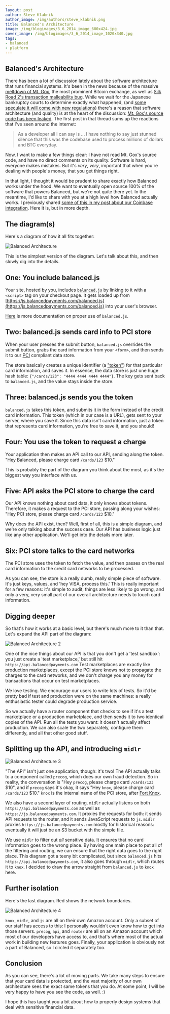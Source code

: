 ```yaml
---
layout: post
author: Steve Klabnik
author_image: /img/authors/steve_klabnik.png
title: Balanced's Architecture
image: /img/blogimages/3_6_2014_image_600x424.jpg
cover_image: /img/blogimages/3_6_2014_image_1020x340.jpg
tags:
- balanced
- platform
---
```


## Balanced's Architecture

There has been a lot of discussion lately about the software architecture
that runs financial systems. It's been in the news because of the massive
[meltdown of Mt. Gox](http://www.wired.com/wiredenterprise/2014/03/bitcoin-exchange/),
the most prominent Bitcoin exchange, as well as [Silk Road 2's transaction malleability
bug](http://www.forbes.com/sites/andygreenberg/2014/02/13/silk-road-2-0-hacked-using-bitcoin-bug-all-its-funds-stolen/).
While we wait for the Japanese bankruptcy courts to determine exactly what happened, (and
[some speculate it will come with new regulations](http://online.wsj.com/news/articles/SB10001424052702303630904579419862242970416?mg=reno64-wsj&url=http%3A%2F%2Fonline.wsj.com%2Farticle%2FSB10001424052702303630904579419862242970416.html))
there's a reason that software architecture (and quality) is at the heart of the
discussion: [Mt. Gox's source code has been leaked](https://bitcointalk.org/index.php?topic=498522.0;all).
The first post in that thread sums up the reactions that I've seen around the internet:

> As a developer all I can say is ...
> I have nothing to say just stunned silence that this was the codebase used to process millions
> of dollars and BTC everyday.

Now, I want to make a few things clear: I have not read Mt. Gox's source code, and have no direct
comments on its quality. Software is hard, everyone makes mistakes. But it's _very_, _very_, important
that when you're dealing with people's money, that you get things right.

In that light, I thought it would be prudent to share exactly how Balanced works under the hood.
We want to eventually open source 100% of the software that powers Balanced, but we're not quite
there yet. In the meantime, I'd like to share with you at a high level how Balanced actually works.
I previously shared [some of this in my post about our Coinbase integration](more-details-about-bitcoin/).
Here it is, but in more depth.

## The diagram(s)

Here's a diagram of how it all fits together:

![Balanced Architecture]()

This is the simplest version of the diagram. Let's talk about this, and then slowly dig into the details.

## One: You include balanced.js

Your site, hosted by you, includes [`balanced.js`](https://github.com/balanced/balanced-js/) by linking to it with a `<script>` tag on your checkout page. It gets loaded up from [https://js.balancedpayments.com/balanced.js](https://js.balancedpayments.com/balanced.js) into your user's browser.

[Here](https://docs.balancedpayments.com/1.1/guides/balanced-js/) is more documentation on proper use of `balanced.js`.

## Two: balanced.js sends card info to PCI store

When your user presses the submit button, `balanced.js` overrides the submit button, grabs the card information from your `<form>`, and then sends it to our [PCI](https://www.pcisecuritystandards.org/) compliant data store.

The store basically creates a unique identifier (a ["token"](http://en.wikipedia.org/wiki/Tokenization_(data_security))) for that particular card information, and saves it. In essence, the data store is just one huge hash table: `{"/cards/123": "4444 4444 4444 4444"}`. The key gets sent back to `balanced.js`, and the value stays inside the store.

## Three: balanced.js sends you the token

`balanced.js` takes this token, and submits it in the form instead of the credit card information. This token (which in our case is a URL), gets sent to your server, where you save it. Since this data isn't card information, just a token that represents card information, you're free to save it, and you should!

## Four: You use the token to request a charge

Your application then makes an API call to our API, sending along the token. "Hey Balanced, please charge card `/cards/123` $10."

This is probably the part of the diagram you think about the most, as it's the biggest way you interface with us.

## Five: API asks the PCI store to charge the card

Our API knows nothing about card data, it only knows about tokens. Therefore, it makes a request to the PCI store, passing along your wishes: "Hey PCI store, please charge card `/cards/123` $10."

Why does the API exist, then? Well, first of all, this is a simple diagram, and we're only talking about the success case. Our API has business logic just like any other application. We'll get into the details more later.

## Six: PCI store talks to the card networks

The PCI store uses the token to fetch the value, and then passes on the real card information to the credit card networks to be processed.

As you can see, the store is a really dumb, really simple piece of software. It's just keys, values, and 'hey VISA, process this.' This is really important for a few reasons: it's simple to audit, things are less likely to go wrong, and only a very, very small part of our overall architecture needs to touch card information.

## Digging deeper

So that's how it works at a basic level, but there's much more to it than that. Let's expand the API part of the diagram:

![Balanced Architecture 2]()

One of the nice things about our API is that you don't get a 'test sandbox': you just create a 'test marketplace,' but still hit `https://api.balancedpayments.com` Test marketplaces are exactly like production marketplaces, except the PCI store knows not to propagate the charges to the card networks, and we don't charge you any money for transactions that occur on test marketplaces.

We love testing. We encourage our users to write lots of tests. So it'd be pretty bad if test and production were on the same machines: a really enthusiastic tester could degrade production service.

So we actually have a router component that checks to see if it's a test marketplace or a production marketplace, and then sends it to two identical copies of the API. Run all the tests you want: it doesn't actually affect production. We can also scale the two separately, configure them differently, and all that other good stuff.

## Splitting up the API, and introducing `midlr`

![Balanced Architecture 3]()

"The API" isn't just one application, though: it's two! The API actually talks to a component called `precog`, which does our own fraud detection. So in reality, the conversation is "Hey `precog`, please charge card `/cards/123` $10", and if  `precog` says it's okay, it says "Hey `knox`, please charge card `/cards/123` $10." `knox` is the internal name of the PCI store, after [Fort Knox](http://www.knox.army.mil/).

We also have a second layer of routing. `midlr` actually listens on both `https://api.balancedpayments.com` as well as `https://js.balancedpayments.com`. It proxies the requests for both: it sends API requests to the router, and it sends JavaScript requests to `js`. `midlr` proxies `https://js.balancedpayments.com` mostly for historical reasons: eventually it will just be an S3 bucket with the simple file.

We use `midlr` to filter out _all_ sensitive data. It ensures that no card information goes to the wrong place. By having one main place to put all of the filtering and routing, we can ensure that the right data goes to the right place. This diagram got a teeny bit complicated, but since `balanced.js` hits `https://api.balancedpayments.com`, it also goes through `midlr`, which routes it to `knox`. I decided to draw the arrow straight from `balanced.js` to `knox` here.

## Further isolation

Here's the last diagram. Red shows the network boundaries.

![Balanced Architecture 4]()

`knox`, `midlr`, and `js` are all on their own Amazon account. Only a subset of our staff has access to this: I personally wouldn't even know how to get into those servers. `precog`, `api`, and `router` are all on an Amazon account which most of our developers have access to, and that's where most of the actual work in building new features goes. Finally, your application is obviously not a part of Balanced, so I circled it separately too.

## Conclusion

As you can see, there's a lot of moving parts. We take many steps to ensure
that your card data is protected, and the vast majority of our own architecture sees
the exact same tokens that you do. At some point, I will be very happy to have you
see the code, as well. :)

I hope this has taught you a bit about how to properly design systems that deal with
sensitive financial data.
